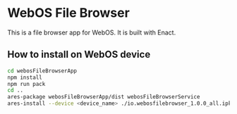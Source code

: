 # WebOS File Browser

This is a file browser app for WebOS. It is built with Enact.

## How to install on WebOS device

```bash
cd webosFileBrowserApp
npm install
npm run pack
cd ..
ares-package webosFileBrowserApp/dist webosFileBrowserService
ares-install --device <device_name> ./io.webosfilebrowser_1.0.0_all.ipk
```
